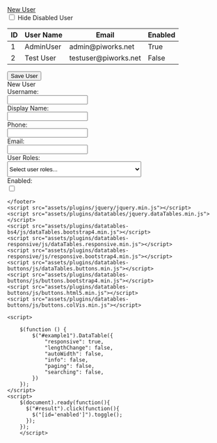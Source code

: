 <!DOCTYPE html>
<html>

<head>
    <link rel="stylesheet" href="assets/css/font-awesome/css/font-awesome.min.css">
    <link rel="stylesheet" href="assets/css/style.css">
    <link rel="stylesheet" href="assets/plugins/datatables-bs4/css/dataTables.bootstrap4.min.css">
    <link rel="stylesheet" href="assets/plugins/datatables-responsive/css/responsive.bootstrap4.min.css">
    <link rel="stylesheet" href="assets/plugins/datatables-buttons/css/buttons.bootstrap4.min.css">
</head>

<body>
    <div class="main">
        <div style="justify-content: space-around;">
            <div class="div1">
                <div class="div2">
                    <i class="fa fa-home fa-plus"></i>
                    <a href="#">New User</a>
                </div>
                <div class="div3">
                    <input type="checkbox" id="result">
                    <a>Hide Disabled User</a>
                </div>
            </div>
            <section class="content">
                <div class="container-fluid">
                    <div class="row">
                        <div class="col-12">
                            <div class="card">
                                <!-- /.card-header -->
                                <div class="card-body">
                                    <table id="example1" class="table table-bordered table-striped">
                                        <thead>
                                            <tr>
                                                <th>ID</th>
                                                <th>User Name</th>
                                                <th>Email</th>
                                                <th>Enabled</th>
                                            </tr>
                                        </thead>
                                        <tbody>
                                            <tr>
                                                <td>1</td>
                                                <td>AdminUser</td>
                                                <td>admin@piworks.net</td>
                                                <td>True</td>
                                            </tr>
                                            <tr id="enabled">
                                                <td>2</td>
                                                <td>Test User</td>
                                                <td>testuser@piworks.net</td>
                                                <td>False</td>
                                            </tr>
                                        </tbody>
                                    </table>
                                </div>
                                <!-- /.card-body -->
                            </div>
                            <!-- /.col -->
                        </div>
                        <!-- /.row -->
                    </div>
                    <!-- /.container-fluid -->
                </div>
            </section>
        </div>
        <div style="margin-left: auto; width:100%;">
            <form>
                <div class="div1" style="justify-content: space-around;">
                    <div class="div4" style="margin-left: auto;">
                        <input type="submit" name="save user" value="Save User">
                    </div>
                </div>
                <div style="margin-left: auto;">
                    <div class="formtitle">
                        <a>New User</a>
                    </div>
                    <div class="pos">
                        <div class="label" style="margin-top:0px !important;">
                            <a>Username:</a>
                        </div>
                        <div class="form2">
                            <input type="text" name="username">
                        </div>
                    </div>
                    <div class="pos">
                        <div class="label">
                            <a>Display Name:</a>
                        </div>
                        <div class="form2">
                            <input type="text" name="displayname">
                        </div>
                    </div>
                    <div class="pos">
                        <div class="label">
                            <a>Phone:</a>
                        </div>
                        <div class="form2">
                            <input type="text" name="phone">
                        </div>
                    </div>
                    <div class="pos">
                        <div class="label">
                            <a>Email:</a>
                        </div>
                        <div class="form2">
                            <input type="text" name="email">
                        </div>
                    </div>
                    <div class="pos">
                        <div class="label">
                            <a>User Roles:</a>
                        </div>
                        <div class="form2">
                            <SELECT type="checkbox" name="roles" style="height:36px; width:308px;">
                                <option value disabled selected>Select user roles...</option>
                                <option>Guest</option>
                                <option>Admin</option>
                                <option>SuperAdmin</option>
                            </SELECT>
                        </div>
                    </div>
                    <div class="pos">
                        <div class="label">
                            <a>Enabled:</a>
                        </div>
                        <div class="form2">
                            <input type="checkbox" name="enabled">
                        </div>
                    </div>
                </div>
            </form>
        </div>
    </div>
    <footer>

    </footer>
    <script src="assets/plugins/jquery/jquery.min.js"></script>
    <script src="assets/plugins/datatables/jquery.dataTables.min.js"></script>
    <script src="assets/plugins/datatables-bs4/js/dataTables.bootstrap4.min.js"></script>
    <script src="assets/plugins/datatables-responsive/js/dataTables.responsive.min.js"></script>
    <script src="assets/plugins/datatables-responsive/js/responsive.bootstrap4.min.js"></script>
    <script src="assets/plugins/datatables-buttons/js/dataTables.buttons.min.js"></script>
    <script src="assets/plugins/datatables-buttons/js/buttons.bootstrap4.min.js"></script>
    <script src="assets/plugins/datatables-buttons/js/buttons.html5.min.js"></script>
    <script src="assets/plugins/datatables-buttons/js/buttons.colVis.min.js"></script>

    <script>

        $(function () {
            $("#example1").DataTable({
                "responsive": true,
                "lengthChange": false,
                "autoWidth": false,
                "info": false,
                "paging": false,
                "searching": false,
            })
        });
    </script>
    <script>
        $(document).ready(function(){
          $("#result").click(function(){
            $("[id='enabled']").toggle();
          });
        });
        </script>
</body>

</html>